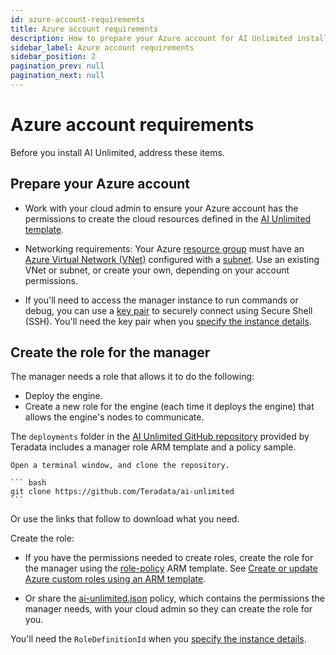```yaml
---
id: azure-account-requirements
title: Azure account requirements
description: How to prepare your Azure account for AI Unlimited installation
sidebar_label: Azure account requirements
sidebar_position: 2
pagination_prev: null
pagination_next: null
---
```


# Azure account requirements

Before you install AI Unlimited, address these items.


## Prepare your Azure account

- Work with your cloud admin to ensure your Azure account has the permissions to create the cloud resources defined in the [AI Unlimited template](https://github.com/Teradata/ai-unlimited/tree/develop/deployments/azure/templates/arm/ai-unlimited). 

- Networking requirements: Your Azure [resource group](https://learn.microsoft.com/en-us/azure/azure-resource-manager/management/manage-resource-groups-portal) must have an [Azure Virtual Network (VNet)](https://learn.microsoft.com/en-us/azure/virtual-network/quick-create-portal) configured with a [subnet](https://learn.microsoft.com/en-us/azure/virtual-network/virtual-network-manage-subnet?tabs=azure-portal). Use an existing VNet or subnet, or create your own, depending on your account permissions. 

- If you'll need to access the manager instance to run commands or debug, you can use a [key pair](https://learn.microsoft.com/en-us/azure/virtual-machines/ssh-keys-portal) to securely connect using Secure Shell (SSH). You'll need the key pair when you [specify the instance details](/docs/install-ai-unlimited/prod-azure-portal-deploy-manager.md#specify-instance-details).


## Create the role for the manager

The manager needs a role that allows it to do the following:
- Deploy the engine.
- Create a new role for the engine (each time it deploys the engine) that allows the engine's nodes to communicate.

The `deployments` folder in the [AI Unlimited GitHub repository](https://github.com/Teradata/ai-unlimited) provided by Teradata includes a manager role ARM template and a policy sample.

	Open a terminal window, and clone the repository.

    ``` bash
    git clone https://github.com/Teradata/ai-unlimited
	```

Or use the links that follow to download what you need.

Create the role:

- If you have the permissions needed to create roles, create the role for the manager using the [role-policy](https://github.com/Teradata/ai-unlimited/tree/develop/deployments/azure/templates/arm/init/role-policy.json) ARM template. See [Create or update Azure custom roles using an ARM template](https://learn.microsoft.com/en-us/azure/role-based-access-control/custom-roles-template).

- Or share the [ai-unlimited.json](https://github.com/Teradata/ai-unlimited/blob/develop/deployments/azure/policies/ai-unlimited.json) policy, which contains the permissions the manager needs, with your cloud admin so they can create the role for you.

You'll need the `RoleDefinitionId` when you [specify the instance details](/docs/install-ai-unlimited/prod-azure-portal-deploy-manager.md#specify-instance-details). 








